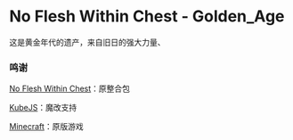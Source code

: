 # No Flesh Within Chest - Golden_Age

这是黄金年代的遗产，来自旧日的强大力量、


### 鸣谢

[No Flesh Within Chest](https://github.com/Yorunina/No-Flesh-Within-Chest)：原整合包

[KubeJS](https://github.com/KubeJS-Mods/KubeJS)：魔改支持

[Minecraft](https://www.minecraft.net)：原版游戏
